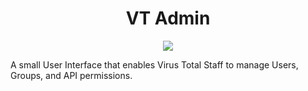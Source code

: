 <h1 align="center">VT Admin</h1>

<p align="center">
  <a href="https://travis-ci.com/VirusTotal/admin-dashboard-frontend">
    <img src="https://travis-ci.com/VirusTotal/admin-dashboard-frontend.svg?token=6eK1PDpZhezQzy2sJfZ3">
  </a>
</p>


A small User Interface that enables Virus Total Staff to manage Users, Groups,
and API permissions.
